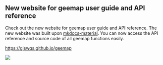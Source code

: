 ## New website for geemap user guide and API reference

Check out the new website for geemap user guide and API reference. The new website was  built upon  [mkdocs-material](https://squidfunk.github.io/mkdocs-material/). You can now access the API reference and source code of all geemap functions easily.  

https://giswqs.github.io/geemap

![](https://i.imgur.com/h8yYrni.gif)